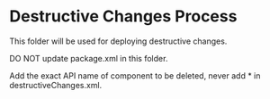 # Destructive Changes Process

This folder will be used for deploying destructive changes.

DO NOT update package.xml in this folder.

Add the exact API name of component to be deleted, never add * in destructiveChanges.xml.


